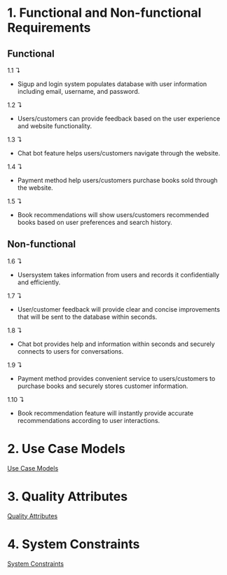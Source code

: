 # 1. **Functional and Non-functional Requirements**

## **Functional**

1.1 &#8628;
- Sigup and login system populates database with user information including email, username, and password.
 
1.2 &#8628;
- Users/customers can provide feedback based on the user experience and website functionality.

1.3 &#8628; 
- Chat bot feature helps users/customers navigate through the website.

1.4 &#8628; 
- Payment method help users/customers purchase books sold through the website.

1.5 &#8628;
- Book recommendations will show users/customers recommended books based on user preferences and search history.


## **Non-functional**

1.6 &#8628;  
- Usersystem takes information from users and records it confidentially and efficiently.

1.7 &#8628; 
- User/customer feedback will provide clear and concise improvements that will be sent to the database within seconds.

1.8 &#8628; 
- Chat bot provides help and information within seconds and securely connects to users for conversations.

1.9 &#8628; 
- Payment method provides convenient service to users/customers to purchase books and securely stores customer information.

1.10 &#8628; 
- Book recommendation feature will instantly provide accurate recommendations according to user interactions.

# 2. **Use Case Models**

[Use Case Models](https://github.com/faraazmohsin/Novelty-Bookstore/tree/main/Use%20Case%20Models)

# 3. **Quality Attributes**

[Quality Attributes](https://github.com/faraazmohsin/Novelty-Bookstore/tree/main/Quality%20Attributes)

# 4. **System Constraints**

[System Constraints](https://github.com/faraazmohsin/Novelty-Bookstore/tree/main/System%20Constraints)
